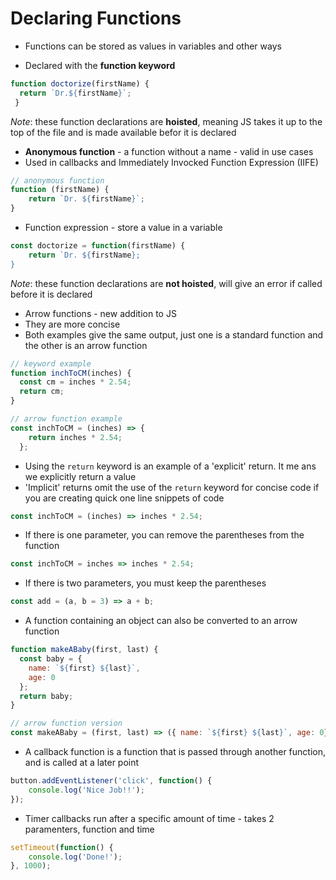 # Declaring Functions

* Functions can be stored as values in variables and other ways

* Declared with the **function keyword**
```javascript
function doctorize(firstName) {
  return `Dr.${firstName}`;
 }
```
_Note_: these function declarations are **hoisted**, meaning JS takes it up to the top of the file and is made available befor it is declared

* **Anonymous function** - a function without a name - valid in use cases
* Used in callbacks and Immediately Invocked Function Expression (IIFE)

```javascript
// anonymous function
function (firstName) {
    return `Dr. ${firstName}`;
}
```

* Function expression - store a value in a variable

```javascript
const doctorize = function(firstName) {
    return `Dr. ${firstName};
}
```
_Note_: these function declarations are **not hoisted**, will give an error if called before it is declared

* Arrow functions - new addition to JS
* They are more concise
* Both examples give the same output, just one is a standard function and the other is an arrow function

```javascript
// keyword example
function inchToCM(inches) {
  const cm = inches * 2.54;
  return cm;
}

// arrow function example
const inchToCM = (inches) => {
    return inches * 2.54;
  };
```
* Using the ```return``` keyword is an example of a 'explicit' return. It me ans we explicitly return a value
* 'Implicit' returns omit the use of the ```return``` keyword for concise code if you are creating quick one line snippets of code

```javascript
const inchToCM = (inches) => inches * 2.54;
```
* If there is one parameter, you can remove the parentheses from the function
```javascript
const inchToCM = inches => inches * 2.54;
```
* If there is two parameters, you must keep the parentheses
```javascript
const add = (a, b = 3) => a + b;
```
* A function containing an object can also be converted to an arrow function
```javascript
function makeABaby(first, last) {
  const baby = {
    name: `${first} ${last}`,
    age: 0
  };
  return baby;
}

// arrow function version 
const makeABaby = (first, last) => ({ name: `${first} ${last}`, age: 0});
```

* A callback function is a function that is passed through another function, and is called at a later point
```javascript
button.addEventListener('click', function() {
    console.log('Nice Job!!');
});
```

* Timer callbacks run after a specific amount of time - takes 2 paramenters, function and time
```javascript
setTimeout(function() {
    console.log('Done!');
}, 1000);
```